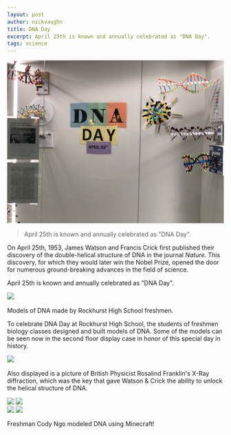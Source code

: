 ```yaml
---
layout: post
author: nickvaughn
title: DNA Day
excerpt: April 25th is known and annually celebrated as "DNA Day".
tags: science
---
```


<div class="flex-wrapper">
  <img src="/img/DNADay1.jpg">
</div>

<blockquote>April 25th is known and annually celebrated as "DNA Day".</blockquote>

On April 25th, 1953, James Watson and Francis Crick first published their discovery of the double-helical structure of DNA in the journal <i>Nature</i>. This discovery, for which they would later win the Nobel Prize, opened the door for numerous ground-breaking advances in the field of science. 

April 25th is known and annually celebrated as "DNA Day".

<div class="flex-wrapper">
  <img src="{{ site.baseurl }}/img/DNADay2.jpg">
</div>
<p class="caption">Models of DNA made by Rockhurst High School freshmen.</p>

To celebrate DNA Day at Rockhurst High School, the students of freshmen biology classes designed and built models of DNA. Some of the models can be seen now in the second floor display case in honor of this special day in history.

<div class="flex-wrapper">
  <img src="{{ site.baseurl }}/img/DNADay3.jpg">
</div>

Also displayed is a picture of British Physicist Rosalind Franklin's X-Ray diffraction, which was the key that gave Watson & Crick the ability to unlock the helical structure of DNA.

<div class="flex-wrapper">
  <img src="{{ site.baseurl }}/img/Minecraft1.jpg">
  <img src="{{ site.baseurl }}/img/Minecraft3.jpg">
</div>
<div class="flex-wrapper">
  <img src="{{ site.baseurl }}/img/Minecraft5.jpg">
  <img src="{{ site.baseurl }}/img/Minecraft7.jpg">
</div>
<p class="caption">Freshman Cody Ngo modeled DNA using Minecraft!</p>
